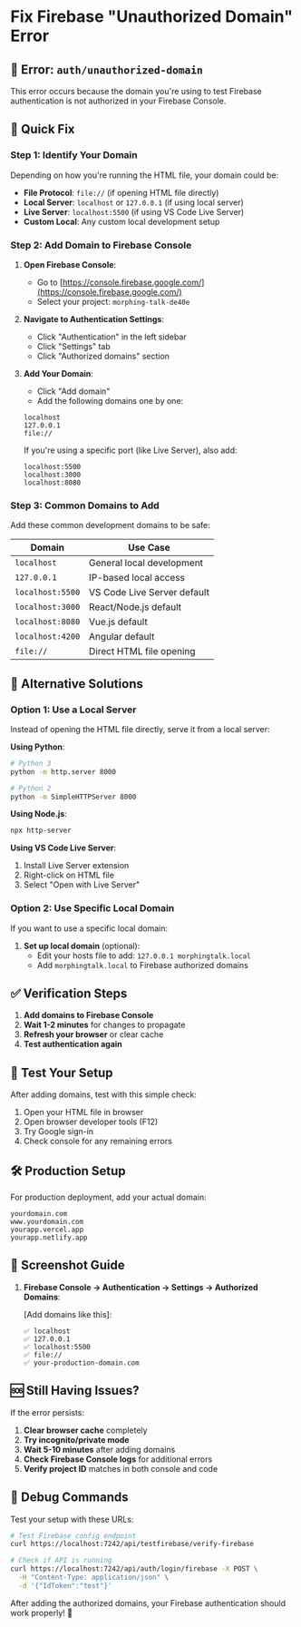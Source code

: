 # Fix Firebase "Unauthorized Domain" Error

## 🚨 Error: `auth/unauthorized-domain`

This error occurs because the domain you're using to test Firebase authentication is not authorized in your Firebase Console.

## 🔧 Quick Fix

### Step 1: Identify Your Domain
Depending on how you're running the HTML file, your domain could be:

- **File Protocol**: `file://` (if opening HTML file directly)
- **Local Server**: `localhost` or `127.0.0.1` (if using local server)
- **Live Server**: `localhost:5500` (if using VS Code Live Server)
- **Custom Local**: Any custom local development setup

### Step 2: Add Domain to Firebase Console

1. **Open Firebase Console**:
   - Go to [https://console.firebase.google.com/](https://console.firebase.google.com/)
   - Select your project: `morphing-talk-de40e`

2. **Navigate to Authentication Settings**:
   - Click "Authentication" in the left sidebar
   - Click "Settings" tab
   - Click "Authorized domains" section

3. **Add Your Domain**:
   - Click "Add domain"
   - Add the following domains one by one:

   ```
   localhost
   127.0.0.1
   file://
   ```

   If you're using a specific port (like Live Server), also add:
   ```
   localhost:5500
   localhost:3000
   localhost:8080
   ```

### Step 3: Common Domains to Add

Add these common development domains to be safe:

| Domain | Use Case |
|--------|----------|
| `localhost` | General local development |
| `127.0.0.1` | IP-based local access |
| `localhost:5500` | VS Code Live Server default |
| `localhost:3000` | React/Node.js default |
| `localhost:8080` | Vue.js default |
| `localhost:4200` | Angular default |
| `file://` | Direct HTML file opening |

## 🔄 Alternative Solutions

### Option 1: Use a Local Server
Instead of opening the HTML file directly, serve it from a local server:

**Using Python**:
```bash
# Python 3
python -m http.server 8000

# Python 2
python -m SimpleHTTPServer 8000
```

**Using Node.js**:
```bash
npx http-server
```

**Using VS Code Live Server**:
1. Install Live Server extension
2. Right-click on HTML file
3. Select "Open with Live Server"

### Option 2: Use Specific Local Domain
If you want to use a specific local domain:

1. **Set up local domain** (optional):
   - Edit your hosts file to add: `127.0.0.1 morphingtalk.local`
   - Add `morphingtalk.local` to Firebase authorized domains

## ✅ Verification Steps

1. **Add domains to Firebase Console**
2. **Wait 1-2 minutes** for changes to propagate
3. **Refresh your browser** or clear cache
4. **Test authentication again**

## 🚀 Test Your Setup

After adding domains, test with this simple check:

1. Open your HTML file in browser
2. Open browser developer tools (F12)
3. Try Google sign-in
4. Check console for any remaining errors

## 🛠️ Production Setup

For production deployment, add your actual domain:

```
yourdomain.com
www.yourdomain.com
yourapp.vercel.app
yourapp.netlify.app
```

## 📝 Screenshot Guide

1. **Firebase Console → Authentication → Settings → Authorized Domains**:
   
   [Add domains like this]:
   ```
   ✅ localhost
   ✅ 127.0.0.1
   ✅ localhost:5500
   ✅ file://
   ✅ your-production-domain.com
   ```

## 🆘 Still Having Issues?

If the error persists:

1. **Clear browser cache** completely
2. **Try incognito/private mode**
3. **Wait 5-10 minutes** after adding domains
4. **Check Firebase Console logs** for additional errors
5. **Verify project ID** matches in both console and code

## 🔧 Debug Commands

Test your setup with these URLs:

```bash
# Test Firebase config endpoint
curl https://localhost:7242/api/testfirebase/verify-firebase

# Check if API is running
curl https://localhost:7242/api/auth/login/firebase -X POST \
  -H "Content-Type: application/json" \
  -d '{"IdToken":"test"}'
```

After adding the authorized domains, your Firebase authentication should work properly! 🎉 